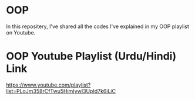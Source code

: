 # OOP

In this repositery, I've shared all the codes I've explained in my OOP playlist on Youtube.

# OOP Youtube Playlist (Urdu/Hindi) Link

https://www.youtube.com/playlist?list=PLoJm358rCfTwu5HimIywI3UpId7k6iLiC
